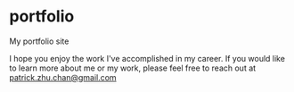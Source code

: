 # portfolio
My portfolio site

I hope you enjoy the work I've accomplished in my career. If you would like to learn more about me or my work, please feel free to reach out at patrick.zhu.chan@gmail.com
